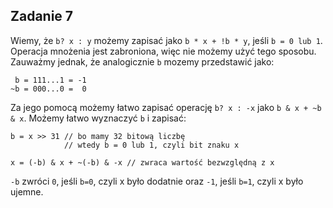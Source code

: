 ## Zadanie 7

Wiemy, że `b? x : y` możemy zapisać jako `b * x + !b * y`, jeśli `b = 0 lub 1`. Operacja mnożenia jest zabroniona, więc nie możemy użyć tego sposobu. Zauważmy jednak, że analogicznie `b` mozemy przedstawić jako:
```c=
 b = 111...1 = -1
~b = 000...0 =  0
```
Za jego pomocą możemy łatwo zapisać operację `b? x : -x` jako `b & x + ~b & x`. Możemy łatwo wyznaczyć `b` i zapisać:
```c=
b = x >> 31 // bo mamy 32 bitową liczbę
            // wtedy b = 0 lub 1, czyli bit znaku x

x = (-b) & x + ~(-b) & -x // zwraca wartość bezwzględną z x
```
`-b` zwróci `0`, jeśli `b=0`, czyli x było dodatnie oraz `-1`, jeśli `b=1`, czyli x było ujemne.
